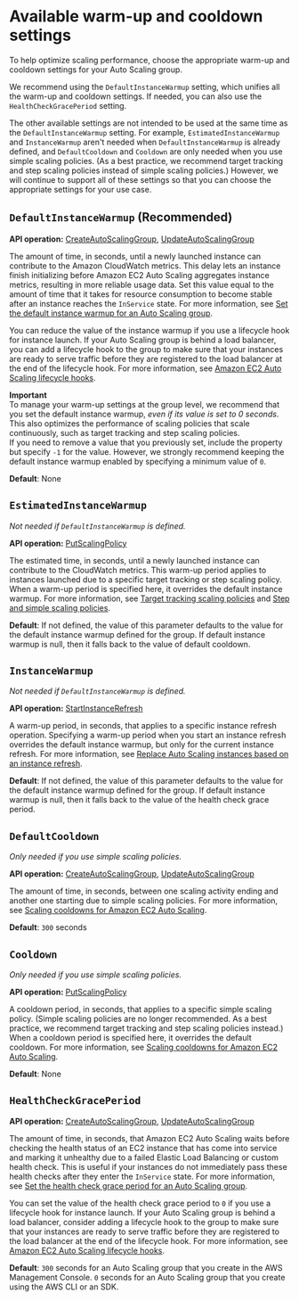 # Available warm\-up and cooldown settings<a name="consolidated-view-of-warm-up-and-cooldown-settings"></a>

To help optimize scaling performance, choose the appropriate warm\-up and cooldown settings for your Auto Scaling group\. 

We recommend using the `DefaultInstanceWarmup` setting, which unifies all the warm\-up and cooldown settings\. If needed, you can also use the `HealthCheckGracePeriod` setting\.

The other available settings are not intended to be used at the same time as the `DefaultInstanceWarmup` setting\. For example, `EstimatedInstanceWarmup` and `InstanceWarmup` aren't needed when `DefaultInstanceWarmup` is already defined, and `DefaultCooldown` and `Cooldown` are only needed when you use simple scaling policies\. \(As a best practice, we recommend target tracking and step scaling policies instead of simple scaling policies\.\) However, we will continue to support all of these settings so that you can choose the appropriate settings for your use case\. 

## `DefaultInstanceWarmup` \(Recommended\)<a name="consolidated-view-default-instance-warm-up"></a>

**API operation:** [CreateAutoScalingGroup](https://docs.aws.amazon.com/autoscaling/ec2/APIReference/API_CreateAutoScalingGroup.html), [UpdateAutoScalingGroup](https://docs.aws.amazon.com/autoscaling/ec2/APIReference/API_UpdateAutoScalingGroup.html)

The amount of time, in seconds, until a newly launched instance can contribute to the Amazon CloudWatch metrics\. This delay lets an instance finish initializing before Amazon EC2 Auto Scaling aggregates instance metrics, resulting in more reliable usage data\. Set this value equal to the amount of time that it takes for resource consumption to become stable after an instance reaches the `InService` state\. For more information, see [Set the default instance warmup for an Auto Scaling group](ec2-auto-scaling-default-instance-warmup.md)\.

You can reduce the value of the instance warmup if you use a lifecycle hook for instance launch\. If your Auto Scaling group is behind a load balancer, you can add a lifecycle hook to the group to make sure that your instances are ready to serve traffic before they are registered to the load balancer at the end of the lifecycle hook\. For more information, see [Amazon EC2 Auto Scaling lifecycle hooks](lifecycle-hooks.md)\.

**Important**  
To manage your warm\-up settings at the group level, we recommend that you set the default instance warmup, *even if its value is set to 0 seconds*\. This also optimizes the performance of scaling policies that scale continuously, such as target tracking and step scaling policies\.   
If you need to remove a value that you previously set, include the property but specify `-1` for the value\. However, we strongly recommend keeping the default instance warmup enabled by specifying a minimum value of `0`\.

**Default**: None 

## `EstimatedInstanceWarmup`<a name="consolidated-view-estimated-instance-warm-up"></a>

*Not needed if `DefaultInstanceWarmup` is defined\.*

**API operation:** [PutScalingPolicy](https://docs.aws.amazon.com/autoscaling/ec2/APIReference/API_PutScalingPolicy.html)

The estimated time, in seconds, until a newly launched instance can contribute to the CloudWatch metrics\. This warm\-up period applies to instances launched due to a specific target tracking or step scaling policy\. When a warm\-up period is specified here, it overrides the default instance warmup\. For more information, see [Target tracking scaling policies](as-scaling-target-tracking.md) and [Step and simple scaling policies](as-scaling-simple-step.md)\.

**Default**: If not defined, the value of this parameter defaults to the value for the default instance warmup defined for the group\. If default instance warmup is null, then it falls back to the value of default cooldown\.

## `InstanceWarmup`<a name="consolidated-view-instance-warm-up"></a>

*Not needed if `DefaultInstanceWarmup` is defined\.*

**API operation:** [StartInstanceRefresh](https://docs.aws.amazon.com/autoscaling/ec2/APIReference/API_StartInstanceRefresh.html)

A warm\-up period, in seconds, that applies to a specific instance refresh operation\. Specifying a warm\-up period when you start an instance refresh overrides the default instance warmup, but only for the current instance refresh\. For more information, see [Replace Auto Scaling instances based on an instance refresh](asg-instance-refresh.md)\.

**Default**: If not defined, the value of this parameter defaults to the value for the default instance warmup defined for the group\. If default instance warmup is null, then it falls back to the value of the health check grace period\.

## `DefaultCooldown`<a name="consolidated-view-default-cooldown"></a>

*Only needed if you use simple scaling policies\.*

**API operation:** [CreateAutoScalingGroup](https://docs.aws.amazon.com/autoscaling/ec2/APIReference/API_CreateAutoScalingGroup.html), [UpdateAutoScalingGroup](https://docs.aws.amazon.com/autoscaling/ec2/APIReference/API_UpdateAutoScalingGroup.html)

The amount of time, in seconds, between one scaling activity ending and another one starting due to simple scaling policies\. For more information, see [Scaling cooldowns for Amazon EC2 Auto Scaling](ec2-auto-scaling-scaling-cooldowns.md)\.

**Default**: `300` seconds

## `Cooldown`<a name="consolidated-view-cooldown"></a>

*Only needed if you use simple scaling policies\.*

**API operation:** [PutScalingPolicy](https://docs.aws.amazon.com/autoscaling/ec2/APIReference/API_PutScalingPolicy.html)

A cooldown period, in seconds, that applies to a specific simple scaling policy\. \(Simple scaling policies are no longer recommended\. As a best practice, we recommend target tracking and step scaling policies instead\.\) When a cooldown period is specified here, it overrides the default cooldown\. For more information, see [Scaling cooldowns for Amazon EC2 Auto Scaling](ec2-auto-scaling-scaling-cooldowns.md)\.

**Default**: None

## `HealthCheckGracePeriod`<a name="consolidated-view-health-check-grace-period"></a>

**API operation:** [CreateAutoScalingGroup](https://docs.aws.amazon.com/autoscaling/ec2/APIReference/API_CreateAutoScalingGroup.html), [UpdateAutoScalingGroup](https://docs.aws.amazon.com/autoscaling/ec2/APIReference/API_UpdateAutoScalingGroup.html)

The amount of time, in seconds, that Amazon EC2 Auto Scaling waits before checking the health status of an EC2 instance that has come into service and marking it unhealthy due to a failed Elastic Load Balancing or custom health check\. This is useful if your instances do not immediately pass these health checks after they enter the `InService` state\. For more information, see [Set the health check grace period for an Auto Scaling group](health-check-grace-period.md)\.

You can set the value of the health check grace period to `0` if you use a lifecycle hook for instance launch\. If your Auto Scaling group is behind a load balancer, consider adding a lifecycle hook to the group to make sure that your instances are ready to serve traffic before they are registered to the load balancer at the end of the lifecycle hook\. For more information, see [Amazon EC2 Auto Scaling lifecycle hooks](lifecycle-hooks.md)\.

**Default**: `300` seconds for an Auto Scaling group that you create in the AWS Management Console\. `0` seconds for an Auto Scaling group that you create using the AWS CLI or an SDK\.